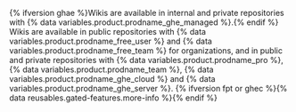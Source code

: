 {% ifversion ghae %}Wikis are available in internal and private repositories with {% data variables.product.prodname_ghe_managed %}.{% endif %} Wikis are available in public repositories with {% data variables.product.prodname_free_user %} and {% data variables.product.prodname_free_team %} for organizations, and in public and private repositories with {% data variables.product.prodname_pro %}, {% data variables.product.prodname_team %}, {% data variables.product.prodname_ghe_cloud %} and {% data variables.product.prodname_ghe_server %}. {% ifversion fpt or ghec %}{% data reusables.gated-features.more-info %}{% endif %}
